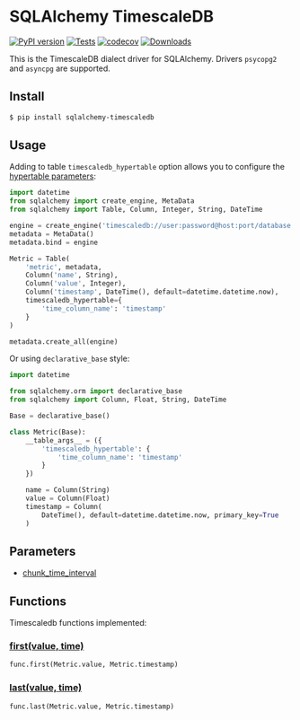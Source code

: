 # SQLAlchemy TimescaleDB

[![PyPI version](https://badge.fury.io/py/sqlalchemy-timescaledb.svg)][1]
[![Tests](https://github.com/dorosch/sqlalchemy-timescaledb/actions/workflows/tests.yml/badge.svg)][2]
[![codecov](https://codecov.io/gh/dorosch/sqlalchemy-timescaledb/branch/develop/graph/badge.svg?token=Gzh7KpADjZ)][3]
[![Downloads](https://pepy.tech/badge/sqlalchemy-timescaledb)][4]

This is the TimescaleDB dialect driver for SQLAlchemy. Drivers `psycopg2` and `asyncpg` are supported.

## Install

```bash
$ pip install sqlalchemy-timescaledb
```

## Usage

Adding to table `timescaledb_hypertable` option allows you to configure the [hypertable parameters][5]:

```Python
import datetime
from sqlalchemy import create_engine, MetaData
from sqlalchemy import Table, Column, Integer, String, DateTime

engine = create_engine('timescaledb://user:password@host:port/database')
metadata = MetaData()
metadata.bind = engine

Metric = Table(
    'metric', metadata,
    Column('name', String),
    Column('value', Integer),
    Column('timestamp', DateTime(), default=datetime.datetime.now),
    timescaledb_hypertable={
        'time_column_name': 'timestamp'
    }
)

metadata.create_all(engine)
```

Or using `declarative_base` style:

```Python
import datetime

from sqlalchemy.orm import declarative_base
from sqlalchemy import Column, Float, String, DateTime

Base = declarative_base()

class Metric(Base):
    __table_args__ = ({
        'timescaledb_hypertable': {
            'time_column_name': 'timestamp'
        }
    })

    name = Column(String)
    value = Column(Float)
    timestamp = Column(
        DateTime(), default=datetime.datetime.now, primary_key=True
    )
```

## Parameters

* [chunk_time_interval](6)

## Functions

Timescaledb functions implemented:

### [first(value, time)][7]

```Python
func.first(Metric.value, Metric.timestamp)
```

### [last(value, time)][8]

```Python
func.last(Metric.value, Metric.timestamp)
```


[1]: https://badge.fury.io/py/sqlalchemy-timescaledb
[2]: https://github.com/dorosch/sqlalchemy-timescaledb/actions/workflows/tests.yml
[3]: https://codecov.io/gh/dorosch/sqlalchemy-timescaledb
[4]: https://pepy.tech/project/sqlalchemy-timescaledb
[5]: https://docs.timescale.com/api/latest/hypertable/create_hypertable/#optional-arguments
[6]: https://docs.timescale.com/api/latest/hypertable/set_chunk_time_interval/
[7]: https://docs.timescale.com/api/latest/hyperfunctions/first/
[8]: https://docs.timescale.com/api/latest/hyperfunctions/last/
